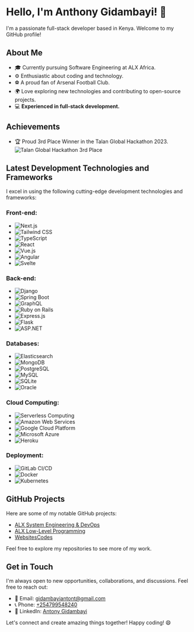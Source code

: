 # Hello, I'm Anthony Gidambayi! 👋

I'm a passionate full-stack developer based in Kenya. Welcome to my GitHub profile!

## About Me

- 🎓 Currently pursuing Software Engineering at ALX Africa.
- ⚙️ Enthusiastic about coding and technology.
- ⚽️ A proud fan of Arsenal Football Club.
- 🌍 Love exploring new technologies and contributing to open-source projects.
- 💻 **Experienced in full-stack development.**

## Achievements

- 🏆 Proud 3rd Place Winner in the Talan Global Hackathon 2023.
  ![Talan Global Hackathon 3rd Place](https://globalhackathon.talan.com/wp-content/uploads/2023/10/5.jpg)

## Latest Development Technologies and Frameworks

I excel in using the following cutting-edge development technologies and frameworks:

### Front-end:

- ![Next.js](https://img.shields.io/badge/Next.js-000000?style=flat-square&logo=next.js&logoColor=white)
- ![Tailwind CSS](https://img.shields.io/badge/Tailwind_CSS-38B2AC?style=flat-square&logo=tailwind-css&logoColor=white)
- ![TypeScript](https://img.shields.io/badge/TypeScript-3178C6?style=flat-square&logo=typescript&logoColor=white)
- ![React](https://img.shields.io/badge/React-61DAFB?style=flat-square&logo=react&logoColor=black)
- ![Vue.js](https://img.shields.io/badge/Vue.js-4FC08D?style=flat-square&logo=vue.js&logoColor=black)
- ![Angular](https://img.shields.io/badge/Angular-DD0031?style=flat-square&logo=angular&logoColor=white)
- ![Svelte](https://img.shields.io/badge/Svelte-FF3E00?style=flat-square&logo=svelte&logoColor=white)

### Back-end:

- ![Django](https://img.shields.io/badge/Django-092E20?style=flat-square&logo=django&logoColor=white)
- ![Spring Boot](https://img.shields.io/badge/Spring_Boot-6DB33F?style=flat-square&logo=spring-boot&logoColor=white)
- ![GraphQL](https://img.shields.io/badge/GraphQL-E434AA?style=flat-square&logo=graphql&logoColor=white)
- ![Ruby on Rails](https://img.shields.io/badge/Ruby_on_Rails-CC0000?style=flat-square&logo=ruby-on-rails&logoColor=white)
- ![Express.js](https://img.shields.io/badge/Express.js-000000?style=flat-square&logo=express&logoColor=white)
- ![Flask](https://img.shields.io/badge/Flask-000000?style=flat-square&logo=flask&logoColor=white)
- ![ASP.NET](https://img.shields.io/badge/ASP.NET-512BD4?style=flat-square&logo=.net&logoColor=white)

### Databases:

- ![Elasticsearch](https://img.shields.io/badge/Elasticsearch-005571?style=flat-square&logo=elasticsearch&logoColor=white)
- ![MongoDB](https://img.shields.io/badge/MongoDB-47A248?style=flat-square&logo=mongodb&logoColor=white)
- ![PostgreSQL](https://img.shields.io/badge/PostgreSQL-336791?style=flat-square&logo=postgresql&logoColor=white)
- ![MySQL](https://img.shields.io/badge/MySQL-4479A1?style=flat-square&logo=mysql&logoColor=white)
- ![SQLite](https://img.shields.io/badge/SQLite-003B57?style=flat-square&logo=sqlite&logoColor=white)
- ![Oracle](https://img.shields.io/badge/Oracle-F80000?style=flat-square&logo=oracle&logoColor=white)

### Cloud Computing:

- ![Serverless Computing](https://img.shields.io/badge/Serverless_Computing-FFD800?style=flat-square&logo=serverless&logoColor=black)
- ![Amazon Web Services](https://img.shields.io/badge/AWS-232F3E?style=flat-square&logo=amazon-aws&logoColor=white)
- ![Google Cloud Platform](https://img.shields.io/badge/Google_Cloud-4285F4?style=flat-square&logo=google-cloud&logoColor=white)
- ![Microsoft Azure](https://img.shields.io/badge/Microsoft_Azure-0089D6?style=flat-square&logo=microsoft-azure&logoColor=white)
- ![Heroku](https://img.shields.io/badge/Heroku-430098?style=flat-square&logo=heroku&logoColor=white)

### Deployment:

- ![GitLab CI/CD](https://img.shields.io/badge/GitLab_CI/CD-FCA121?style=flat-square&logo=gitlab&logoColor=black)
- ![Docker](https://img.shields.io/badge/Docker-2496ED?style=flat-square&logo=docker&logoColor=white)
- ![Kubernetes](https://img.shields.io/badge/Kubernetes-326CE5?style=flat-square&logo=kubernetes&logoColor=white)

## GitHub Projects

Here are some of my notable GitHub projects:

- [ALX System Engineering & DevOps](https://github.com/gidambayiantony/alx-system_engineering-devops)
- [ALX Low-Level Programming](https://github.com/gidambayiantony/alx-low_level_programming)
- [WebsitesCodes](https://github.com/gidambayiantony/websitesCodes)

Feel free to explore my repositories to see more of my work.

## Get in Touch

I'm always open to new opportunities, collaborations, and discussions. Feel free to reach out:

- 📧 Email: [gidambayiantont@gmail.com](mailto:gidambayiantont@gmail.com)
- 📞 Phone: [+254799548240](tel:+254799548240)
- 💼 LinkedIn: [Antony Gidambayi](https://www.linkedin.com/in/antony-gidambayi-6a0145231)

Let's connect and create amazing things together! Happy coding! 😄
